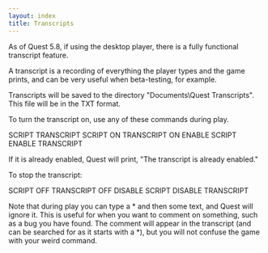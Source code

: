 ```yaml
---
layout: index
title: Transcripts
---
```


As of Quest 5.8, if using the desktop player, there is a fully functional transcript feature.

A transcript is a recording of everything the player types and the game prints, and can be very useful when beta-testing, for example.

Transcripts will be saved to the directory "Documents\Quest Transcripts". This file will be in the TXT format.

To turn the transcript on, use any of these commands during play.

SCRIPT
TRANSCRIPT
SCRIPT ON
TRANSCRIPT ON
ENABLE SCRIPT
ENABLE TRANSCRIPT

If it is already enabled, Quest will print, "The transcript is already enabled."

To stop the transcript:

SCRIPT OFF
TRANSCRIPT OFF
DISABLE SCRIPT
DISABLE TRANSCRIPT



Note that during play you can type a \* and then some text, and Quest will ignore it. This is useful for when you want to comment on something, such as a bug you have found. The comment will appear in the transcript (and can be searched for as it starts with a \*), but you will not confuse the game with your weird command.